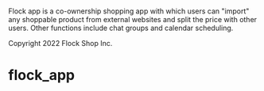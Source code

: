 #
Flock app is a co-ownership shopping app with which users can "import" any shoppable product from external websites and split the price with other users. Other functions include chat groups and calendar scheduling. 

Copyright 2022 Flock Shop Inc.
# flock_app

